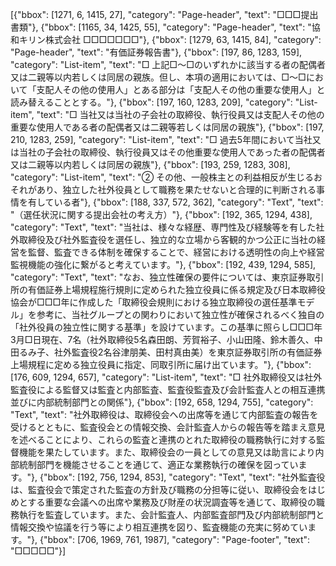 [{"bbox": [1271, 6, 1415, 27], "category": "Page-header", "text": "□□□提出書類"}, {"bbox": [1165, 34, 1425, 55], "category": "Page-header", "text": "協和キリン株式会社 □□□□□□□"}, {"bbox": [1279, 63, 1415, 84], "category": "Page-header", "text": "有価証券報告書"}, {"bbox": [197, 86, 1283, 159], "category": "List-item", "text": "□ 上記□〜□のいずれかに該当する者の配偶者又は二親等以内若しくは同居の親族。但し、本項の適用においては、□〜□において「支配人その他の使用人」とある部分は「支配人その他の重要な使用人」と読み替えることとする。"}, {"bbox": [197, 160, 1283, 209], "category": "List-item", "text": "□ 当社又は当社の子会社の取締役、執行役員又は支配人その他の重要な使用人である者の配偶者又は二親等若しくは同居の親族"}, {"bbox": [197, 210, 1283, 259], "category": "List-item", "text": "□ 過去5年間において当社又は当社の子会社の取締役、執行役員又はその他重要な使用人であった者の配偶者又は二親等以内若しくは同居の親族"}, {"bbox": [193, 259, 1283, 308], "category": "List-item", "text": "② その他、一般株主との利益相反が生じるおそれがあり、独立した社外役員として職務を果たせないと合理的に判断される事情を有している者"}, {"bbox": [188, 337, 572, 362], "category": "Text", "text": "（選任状況に関する提出会社の考え方）"}, {"bbox": [192, 365, 1294, 438], "category": "Text", "text": "当社は、様々な経歴、専門性及び経験等を有した社外取締役及び社外監査役を選任し、独立的な立場から客観的かつ公正に当社の経営を監督、監査できる体制を確保することで、経営における透明性の向上や経営監視機能の強化に繋がると考えています。"}, {"bbox": [192, 439, 1294, 585], "category": "Text", "text": "なお、独立性確保の要件については、東京証券取引所の有価証券上場規程施行規則に定められた独立役員に係る規定及び日本取締役協会が□□□年に作成した「取締役会規則における独立取締役の選任基準モデル」を参考に、当社グループとの関わりにおいて独立性が確保されるべく独自の「社外役員の独立性に関する基準」を設けています。この基準に照らし□□□年3月□日現在、7名（社外取締役5名森田朗、芳賀裕子、小山田隆、鈴木善久、中田るみ子、社外監査役2名谷津朋美、田村真由美）を東京証券取引所の有価証券上場規程に定める独立役員に指定、同取引所に届け出ています。"}, {"bbox": [176, 609, 1294, 657], "category": "List-item", "text": "□ 社外取締役又は社外監査役による監督又は監査と内部監査、監査役監査及び会計監査人との相互連携並びに内部統制部門との関係"}, {"bbox": [192, 658, 1294, 755], "category": "Text", "text": "社外取締役は、取締役会への出席等を通じて内部監査の報告を受けるとともに、監査役会との情報交換、会計監査人からの報告等を踏まえ意見を述べることにより、これらの監査と連携のとれた取締役の職務執行に対する監督機能を果たしています。また、取締役会の一員としての意見又は助言により内部統制部門を機能させることを通じて、適正な業務執行の確保を図っています。"}, {"bbox": [192, 756, 1294, 853], "category": "Text", "text": "社外監査役は、監査役会で策定された監査の方針及び職務の分担等に従い、取締役会をはじめとする重要な会議への出席や業務及び財産の状況調査等を通じて、取締役の職務執行を監査しています。また、会計監査人、内部監査部門及び内部統制部門と情報交換や協議を行う等により相互連携を図り、監査機能の充実に努めています。"}, {"bbox": [706, 1969, 761, 1987], "category": "Page-footer", "text": "□□□□□"}]